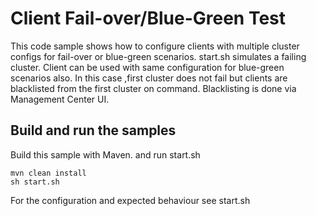 # Client Fail-over/Blue-Green Test

This code sample shows how to configure clients with multiple cluster configs for fail-over or blue-green scenarios.
start.sh simulates a failing cluster. Client can be used with same configuration for blue-green scenarios also. 
In this case ,first cluster does not fail but clients are blacklisted from the first cluster on command. 
Blacklisting is done via Management Center UI.

## Build and run the samples

Build this sample with Maven. and run start.sh
```
mvn clean install
sh start.sh
```

For the configuration and expected behaviour see start.sh

